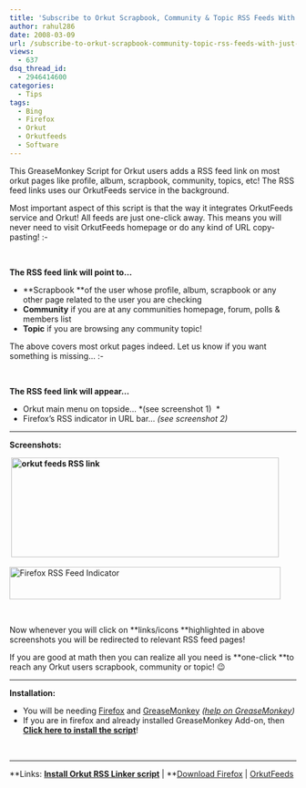 ```yaml
---
title: 'Subscribe to Orkut Scrapbook, Community & Topic RSS Feeds With Just One-Click!'
author: rahul286
date: 2008-03-09
url: /subscribe-to-orkut-scrapbook-community-topic-rss-feeds-with-just-one-click/
views:
  - 637
dsq_thread_id:
  - 2946414600
categories:
  - Tips
tags:
  - Bing
  - Firefox
  - Orkut
  - Orkutfeeds
  - Software
---
```

This GreaseMonkey Script for Orkut users adds a RSS feed link on most orkut pages like profile, album, scrapbook, community, topics, etc! The RSS feed links uses our OrkutFeeds service in the background. 

Most important aspect of this script is that the way it integrates OrkutFeeds service and Orkut! All feeds are just one-click away. This means you will never need to visit OrkutFeeds homepage or do any kind of URL copy-pasting! <img src="http://devilsworkshop.org/wp-includes/images/smilies/simple-smile.png" alt=":-)" class="wp-smiley" style="height: 1em; max-height: 1em;" />

&#160;

**The RSS feed link will point to&#8230;**

  * **Scrapbook **of the user whose profile, album, scrapbook or any other page related to the user you are checking 
  * **Community** if you are at any communities homepage, forum, polls & members list 
  * **Topic** if you are browsing any community topic! 

The above covers most orkut pages indeed. Let us know if you want something is missing&#8230; <img src="http://devilsworkshop.org/wp-includes/images/smilies/simple-smile.png" alt=":-)" class="wp-smiley" style="height: 1em; max-height: 1em;" />

&#160;

**The RSS feed link will appear&#8230;**

  * Orkut main menu on topside&#8230; *(see screenshot 1)&#160; *
  * Firefox&#8217;s RSS indicator in URL bar&#8230; *(see screenshot 2)* 

****

**Screenshots:**

**&#160;[<img class="wp-image-50837" style="border-top-width: 0px;border-left-width: 0px;border-bottom-width: 0px;border-right-width: 0px" height="175" alt="orkut feeds RSS link" src="http://cdn.devilsworkshop.org/files/2008/03/orkut-feeds-rss-link-thumb.jpg" width="470" border="0" />][1]**

[<img style="border-right: 0px;border-top: 0px;border-left: 0px;border-bottom: 0px" height="57" alt="Firefox RSS Feed Indicator" src="http://cdn.devilsworkshop.org/files/2008/03/firefox-rss-feed-indicator-thumb.jpg" width="476" border="0" />][2] 

&#160;

Now whenever you will click on **links/icons **highlighted in above screenshots you will be redirected to relevant RSS feed pages!

If you are good at math then you can realize all you need is **one-click **to reach any Orkut users scrapbook, community or topic! 😉

****

**Installation:**

  * You will be needing <a href="http://www.spreadfirefox.com/node&id=199011&t=1" onclick="_gaq.push(['_trackEvent', 'outbound-article', 'http://www.spreadfirefox.com/node&id=199011&t=1', 'Firefox']);" >Firefox</a> and <a href="https://addons.mozilla.org/en-US/firefox/addon/748" onclick="_gaq.push(['_trackEvent', 'outbound-article', 'https://addons.mozilla.org/en-US/firefox/addon/748', 'GreaseMonkey']);" target="_blank">GreaseMonkey</a> *(*<a href="http://www.spreadfirefox.com/node&id=199011&t=1greasemonkey/" onclick="_gaq.push(['_trackEvent', 'outbound-article', 'http://www.spreadfirefox.com/node&id=199011&t=1greasemonkey/', 'help on GreaseMonkey']);" ><em>help on GreaseMonkey</em></a>*)*
  * If you are in firefox and already installed GreaseMonkey Add-on, then <a href="http://userscripts.org/scripts/source/11069.user.js" onclick="_gaq.push(['_trackEvent', 'outbound-article', 'http://userscripts.org/scripts/source/11069.user.js', 'Click here to install the script']);" ><strong>Click here to install the script</strong></a>!

&#160;

****

**Links: **<a href="http://userscripts.org/scripts/source/11069.user.js" onclick="_gaq.push(['_trackEvent', 'outbound-article', 'http://userscripts.org/scripts/source/11069.user.js', 'Install Orkut RSS Linker script']);" ><strong>Install Orkut RSS Linker script</strong></a>** | **<a href="http://www.spreadfirefox.com/node&id=199011&t=1" onclick="_gaq.push(['_trackEvent', 'outbound-article', 'http://www.spreadfirefox.com/node&id=199011&t=1', 'Download Firefox']);" >Download Firefox</a> | <a href="http://www.orkutfeeds.com/" onclick="_gaq.push(['_trackEvent', 'outbound-article', 'http://www.orkutfeeds.com/', 'OrkutFeeds']);" >OrkutFeeds</a>

 [1]: http://cdn.devilsworkshop.org/files/2008/03/orkut-feeds-rss-link.jpg
 [2]: http://cdn.devilsworkshop.org/files/2008/03/firefox-rss-feed-indicator.jpg
